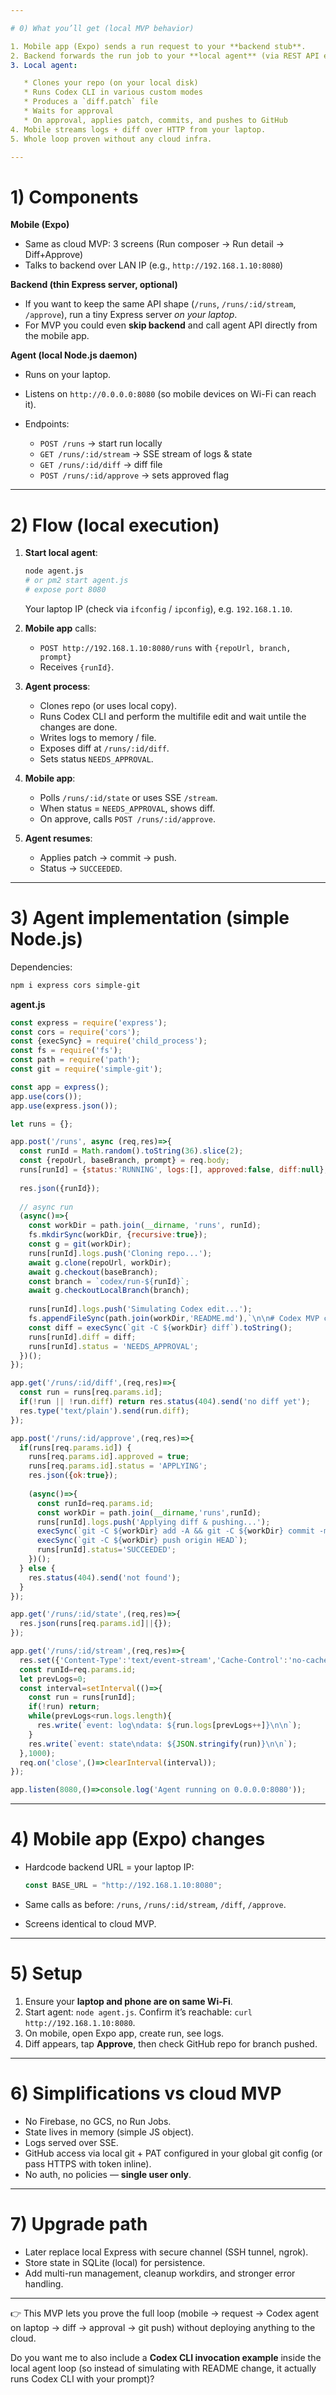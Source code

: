```yaml
---

# 0) What you’ll get (local MVP behavior)

1. Mobile app (Expo) sends a run request to your **backend stub**.
2. Backend forwards the run job to your **local agent** (via REST API exposed on your computer, or via SSH command).
3. Local agent:

   * Clones your repo (on your local disk)
   * Runs Codex CLI in various custom modes
   * Produces a `diff.patch` file
   * Waits for approval
   * On approval, applies patch, commits, and pushes to GitHub
4. Mobile streams logs + diff over HTTP from your laptop.
5. Whole loop proven without any cloud infra.

---
```


# 1) Components

**Mobile (Expo)**

* Same as cloud MVP: 3 screens (Run composer → Run detail → Diff+Approve)
* Talks to backend over LAN IP (e.g., `http://192.168.1.10:8080`)

**Backend (thin Express server, optional)**

* If you want to keep the same API shape (`/runs`, `/runs/:id/stream`, `/approve`), run a tiny Express server *on your laptop*.
* For MVP you could even **skip backend** and call agent API directly from the mobile app.

**Agent (local Node.js daemon)**

* Runs on your laptop.
* Listens on `http://0.0.0.0:8080` (so mobile devices on Wi-Fi can reach it).
* Endpoints:

  * `POST /runs` → start run locally
  * `GET /runs/:id/stream` → SSE stream of logs & state
  * `GET /runs/:id/diff` → diff file
  * `POST /runs/:id/approve` → sets approved flag

---

# 2) Flow (local execution)

1. **Start local agent**:

   ```bash
   node agent.js
   # or pm2 start agent.js
   # expose port 8080
   ```

   Your laptop IP (check via `ifconfig` / `ipconfig`), e.g. `192.168.1.10`.

2. **Mobile app** calls:

   * `POST http://192.168.1.10:8080/runs` with `{repoUrl, branch, prompt}`
   * Receives `{runId}`.

3. **Agent process**:

   * Clones repo (or uses local copy).
   * Runs Codex CLI and perform the multifile edit and wait untile the changes are done.
   * Writes logs to memory / file.
   * Exposes diff at `/runs/:id/diff`.
   * Sets status `NEEDS_APPROVAL`.

4. **Mobile app**:

   * Polls `/runs/:id/state` or uses SSE `/stream`.
   * When status = `NEEDS_APPROVAL`, shows diff.
   * On approve, calls `POST /runs/:id/approve`.

5. **Agent resumes**:

   * Applies patch → commit → push.
   * Status → `SUCCEEDED`.

---

# 3) Agent implementation (simple Node.js)

Dependencies:

```bash
npm i express cors simple-git
```

**agent.js**

```js
const express = require('express');
const cors = require('cors');
const {execSync} = require('child_process');
const fs = require('fs');
const path = require('path');
const git = require('simple-git');

const app = express();
app.use(cors());
app.use(express.json());

let runs = {};

app.post('/runs', async (req,res)=>{
  const runId = Math.random().toString(36).slice(2);
  const {repoUrl, baseBranch, prompt} = req.body;
  runs[runId] = {status:'RUNNING', logs:[], approved:false, diff:null};
  
  res.json({runId});
  
  // async run
  (async()=>{
    const workDir = path.join(__dirname, 'runs', runId);
    fs.mkdirSync(workDir, {recursive:true});
    const g = git(workDir);
    runs[runId].logs.push('Cloning repo...');
    await g.clone(repoUrl, workDir);
    await g.checkout(baseBranch);
    const branch = `codex/run-${runId}`;
    await g.checkoutLocalBranch(branch);
    
    runs[runId].logs.push('Simulating Codex edit...');
    fs.appendFileSync(path.join(workDir,'README.md'),`\n\n# Codex MVP change\nPrompt: ${prompt}\n`);
    const diff = execSync(`git -C ${workDir} diff`).toString();
    runs[runId].diff = diff;
    runs[runId].status = 'NEEDS_APPROVAL';
  })();
});

app.get('/runs/:id/diff',(req,res)=>{
  const run = runs[req.params.id];
  if(!run || !run.diff) return res.status(404).send('no diff yet');
  res.type('text/plain').send(run.diff);
});

app.post('/runs/:id/approve',(req,res)=>{
  if(runs[req.params.id]) {
    runs[req.params.id].approved = true;
    runs[req.params.id].status = 'APPLYING';
    res.json({ok:true});
    
    (async()=>{
      const runId=req.params.id;
      const workDir = path.join(__dirname,'runs',runId);
      runs[runId].logs.push('Applying diff & pushing...');
      execSync(`git -C ${workDir} add -A && git -C ${workDir} commit -m "codex: change"`);
      execSync(`git -C ${workDir} push origin HEAD`);
      runs[runId].status='SUCCEEDED';
    })();
  } else {
    res.status(404).send('not found');
  }
});

app.get('/runs/:id/state',(req,res)=>{
  res.json(runs[req.params.id]||{});
});

app.get('/runs/:id/stream',(req,res)=>{
  res.set({'Content-Type':'text/event-stream','Cache-Control':'no-cache','Connection':'keep-alive'});
  const runId=req.params.id;
  let prevLogs=0;
  const interval=setInterval(()=>{
    const run = runs[runId];
    if(!run) return;
    while(prevLogs<run.logs.length){
      res.write(`event: log\ndata: ${run.logs[prevLogs++]}\n\n`);
    }
    res.write(`event: state\ndata: ${JSON.stringify(run)}\n\n`);
  },1000);
  req.on('close',()=>clearInterval(interval));
});

app.listen(8080,()=>console.log('Agent running on 0.0.0.0:8080'));
```

---

# 4) Mobile app (Expo) changes

* Hardcode backend URL = your laptop IP:

  ```js
  const BASE_URL = "http://192.168.1.10:8080";
  ```
* Same calls as before: `/runs`, `/runs/:id/stream`, `/diff`, `/approve`.
* Screens identical to cloud MVP.

---

# 5) Setup

1. Ensure your **laptop and phone are on same Wi-Fi**.
2. Start agent: `node agent.js`. Confirm it’s reachable: `curl http://192.168.1.10:8080`.
3. On mobile, open Expo app, create run, see logs.
4. Diff appears, tap **Approve**, then check GitHub repo for branch pushed.

---

# 6) Simplifications vs cloud MVP

* No Firebase, no GCS, no Run Jobs.
* State lives in memory (simple JS object).
* Logs served over SSE.
* GitHub access via local git + PAT configured in your global git config (or pass HTTPS with token inline).
* No auth, no policies — **single user only**.

---

# 7) Upgrade path

* Later replace local Express with secure channel (SSH tunnel, ngrok).
* Store state in SQLite (local) for persistence.
* Add multi-run management, cleanup workdirs, and stronger error handling.

---

👉 This MVP lets you prove the full loop (mobile → request → Codex agent on laptop → diff → approval → git push) without deploying anything to the cloud.

Do you want me to also include a **Codex CLI invocation example** inside the local agent loop (so instead of simulating with README change, it actually runs Codex CLI with your prompt)?
